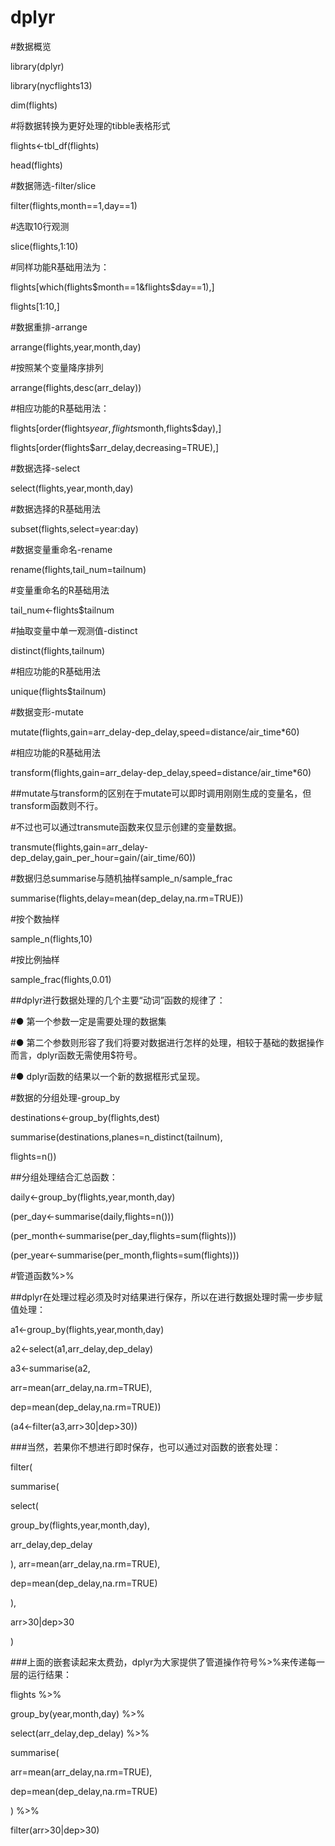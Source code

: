 # dplyr

#数据概览

library(dplyr)

library(nycflights13)

dim(flights)

#将数据转换为更好处理的tibble表格形式

flights<-tbl_df(flights)

head(flights)


#数据筛选-filter/slice

filter(flights,month==1,day==1)

#选取10行观测

slice(flights,1:10)

#同样功能R基础用法为：

flights[which(flights$month==1&flights$day==1),]

flights[1:10,]



#数据重排-arrange

arrange(flights,year,month,day)

#按照某个变量降序排列

arrange(flights,desc(arr_delay))

#相应功能的R基础用法：

flights[order(flights$year,flights$month,flights$day),]

flights[order(flights$arr_delay,decreasing=TRUE),]





#数据选择-select

select(flights,year,month,day)

#数据选择的R基础用法

subset(flights,select=year:day)



#数据变量重命名-rename

rename(flights,tail_num=tailnum)

#变量重命名的R基础用法

tail_num<-flights$tailnum





#抽取变量中单一观测值-distinct

distinct(flights,tailnum)

#相应功能的R基础用法

unique(flights$tailnum)





#数据变形-mutate

mutate(flights,gain=arr_delay-dep_delay,speed=distance/air_time*60)

#相应功能的R基础用法

transform(flights,gain=arr_delay-dep_delay,speed=distance/air_time*60)

##mutate与transform的区别在于mutate可以即时调用刚刚生成的变量名，但transform函数则不行。

#不过也可以通过transmute函数来仅显示创建的变量数据。

transmute(flights,gain=arr_delay-dep_delay,gain_per_hour=gain/(air_time/60))





#数据归总summarise与随机抽样sample_n/sample_frac

summarise(flights,delay=mean(dep_delay,na.rm=TRUE))

#按个数抽样

sample_n(flights,10)

#按比例抽样

sample_frac(flights,0.01)

##dplyr进行数据处理的几个主要“动词”函数的规律了：

#● 第一个参数一定是需要处理的数据集

#● 第二个参数则形容了我们将要对数据进行怎样的处理，相较于基础的数据操作而言，dplyr函数无需使用$符号。

#● dplyr函数的结果以一个新的数据框形式呈现。





#数据的分组处理-group_by

destinations<-group_by(flights,dest)

summarise(destinations,planes=n_distinct(tailnum),

flights=n())

##分组处理结合汇总函数：

daily<-group_by(flights,year,month,day)



(per_day<-summarise(daily,flights=n()))



(per_month<-summarise(per_day,flights=sum(flights)))



(per_year<-summarise(per_month,flights=sum(flights)))





#管道函数%>%

##dplyr在处理过程必须及时对结果进行保存，所以在进行数据处理时需一步步赋值处理：

a1<-group_by(flights,year,month,day)

a2<-select(a1,arr_delay,dep_delay)

a3<-summarise(a2,

arr=mean(arr_delay,na.rm=TRUE),

dep=mean(dep_delay,na.rm=TRUE))

(a4<-filter(a3,arr>30|dep>30))

###当然，若果你不想进行即时保存，也可以通过对函数的嵌套处理：

filter(

summarise(

select(

group_by(flights,year,month,day),

arr_delay,dep_delay


),
    arr=mean(arr_delay,na.rm=TRUE),

dep=mean(dep_delay,na.rm=TRUE)

),

arr>30|dep>30

)

###上面的嵌套读起来太费劲，dplyr为大家提供了管道操作符号%>%来传递每一层的运行结果：

flights %>%

group_by(year,month,day) %>%

select(arr_delay,dep_delay) %>%

summarise(

arr=mean(arr_delay,na.rm=TRUE),

dep=mean(dep_delay,na.rm=TRUE)

) %>%

filter(arr>30|dep>30)




